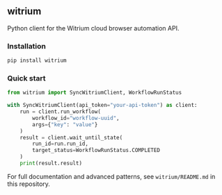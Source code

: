 ## witrium

Python client for the Witrium cloud browser automation API.

### Installation

```bash
pip install witrium
```

### Quick start

```python
from witrium import SyncWitriumClient, WorkflowRunStatus

with SyncWitriumClient(api_token="your-api-token") as client:
    run = client.run_workflow(
        workflow_id="workflow-uuid",
        args={"key": "value"}
    )
    result = client.wait_until_state(
        run_id=run.run_id,
        target_status=WorkflowRunStatus.COMPLETED
    )
    print(result.result)
```

For full documentation and advanced patterns, see `witrium/README.md` in this repository.


